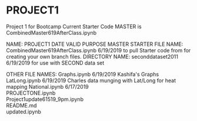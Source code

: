 # PROJECT1
Project 1 for Bootcamp
Current Starter Code MASTER is CombinedMaster619AfterClass.ipynb

NAME: 	PROJECT1	DATE VALID	PURPOSE
MASTER STARTER FILE NAME: 	CombinedMaster619AfterClass.ipynb	6/19/2019	to pull Starter code from for creating your own branch files.
DIRECTORY NAME: 	seconddataset2011	6/19/2019	for use with SECOND data set
			
OTHER FILE NAMES: 	Graphs.ipynb	6/19/2019	Kashifa's Graphs
	LatLong.ipynb	6/19/2019	Charles data munging with Lat/Long for heat mapping
	National.ipynb	6/17/2019	
	PROJECTONE.ipynb		
	Project1update61519_9pm.ipynb		
	README.md		
	updated.ipynb		

